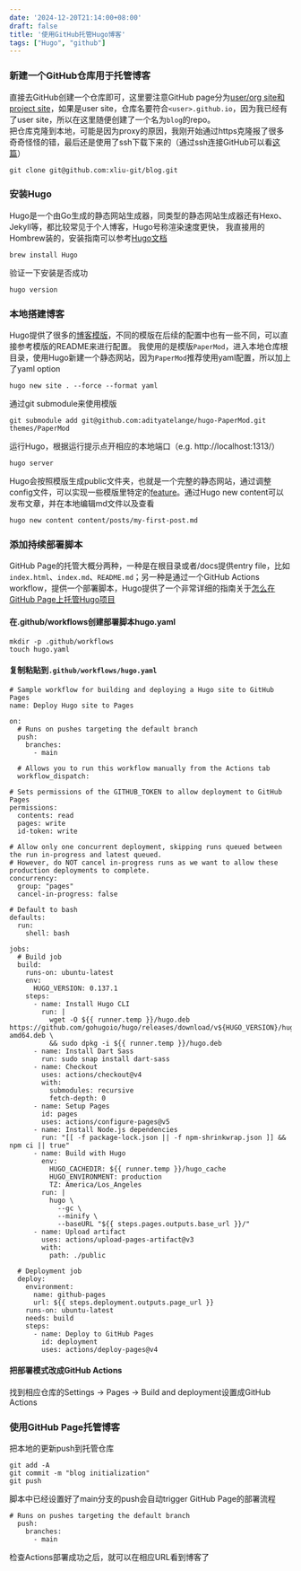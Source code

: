 ```yaml
---
date: '2024-12-20T21:14:00+08:00'
draft: false
title: '使用GitHub托管Hugo博客'
tags: ["Hugo", "github"]
---
```


### 新建一个GitHub仓库用于托管博客
直接去GitHub创建一个仓库即可，这里要注意GitHub page分为[user/org site和project site](https://docs.github.com/en/pages/getting-started-with-github-pages/creating-a-github-pages-site#creating-a-repository-for-your-site)，如果是user site，仓库名要符合`<user>.github.io`，因为我已经有了user site，所以在这里随便创建了一个名为`blog`的repo。  
把仓库克隆到本地，可能是因为proxy的原因，我刚开始通过https克隆报了很多奇奇怪怪的错，最后还是使用了ssh下载下来的（通过ssh连接GitHub可以看[这篇](https://docs.github.com/en/authentication/connecting-to-github-with-ssh/adding-a-new-ssh-key-to-your-github-account)）
```
git clone git@github.com:xliu-git/blog.git
```
### 安装Hugo  
Hugo是一个由Go生成的静态网站生成器，同类型的静态网站生成器还有Hexo、Jekyll等，都比较常见于个人博客，Hugo号称渲染速度更快， 我直接用的Hombrew装的，安装指南可以参考[Hugo文档](https://www.gohugo.org/)  
```
brew install Hugo
```
验证一下安装是否成功
```
hugo version
```

### 本地搭建博客
Hugo提供了很多的[博客模版](https://themes.gohugo.io/tags/blog/)，不同的模版在后续的配置中也有一些不同，可以直接参考模版的README来进行配置。
我使用的是模版`PaperMod`，进入本地仓库根目录，使用Hugo新建一个静态网站，因为`PaperMod`推荐使用yaml配置，所以加上了yaml option
```
hugo new site . --force --format yaml
```
通过git submodule来使用模版
```
git submodule add git@github.com:adityatelange/hugo-PaperMod.git themes/PaperMod
```
运行Hugo，根据运行提示点开相应的本地端口（e.g. http://localhost:1313/）
```
hugo server
```
Hugo会按照模版生成public文件夹，也就是一个完整的静态网站，通过调整config文件，可以实现一些模版里特定的[feature](https://github.com/adityatelange/hugo-PaperMod/wiki/Features)。通过Hugo new content可以发布文章，并在本地编辑md文件以及查看
```
hugo new content content/posts/my-first-post.md
```

### 添加持续部署脚本
GitHub Page的托管大概分两种，一种是在根目录或者/docs提供entry file，比如`index.html`、`index.md`、`README.md`；另一种是通过一个GitHub Actions workflow，提供一个部署脚本，Hugo提供了一个非常详细的指南关于[怎么在GitHub Page上托管Hugo项目](https://gohugo.io/hosting-and-deployment/hosting-on-github/)
#### 在.github/workflows创建部署脚本hugo.yaml
```
mkdir -p .github/workflows
touch hugo.yaml
```
#### 复制粘贴到`.github/workflows/hugo.yaml`
```
# Sample workflow for building and deploying a Hugo site to GitHub Pages
name: Deploy Hugo site to Pages

on:
  # Runs on pushes targeting the default branch
  push:
    branches:
      - main

  # Allows you to run this workflow manually from the Actions tab
  workflow_dispatch:

# Sets permissions of the GITHUB_TOKEN to allow deployment to GitHub Pages
permissions:
  contents: read
  pages: write
  id-token: write

# Allow only one concurrent deployment, skipping runs queued between the run in-progress and latest queued.
# However, do NOT cancel in-progress runs as we want to allow these production deployments to complete.
concurrency:
  group: "pages"
  cancel-in-progress: false

# Default to bash
defaults:
  run:
    shell: bash

jobs:
  # Build job
  build:
    runs-on: ubuntu-latest
    env:
      HUGO_VERSION: 0.137.1
    steps:
      - name: Install Hugo CLI
        run: |
          wget -O ${{ runner.temp }}/hugo.deb https://github.com/gohugoio/hugo/releases/download/v${HUGO_VERSION}/hugo_extended_${HUGO_VERSION}_linux-amd64.deb \
          && sudo dpkg -i ${{ runner.temp }}/hugo.deb          
      - name: Install Dart Sass
        run: sudo snap install dart-sass
      - name: Checkout
        uses: actions/checkout@v4
        with:
          submodules: recursive
          fetch-depth: 0
      - name: Setup Pages
        id: pages
        uses: actions/configure-pages@v5
      - name: Install Node.js dependencies
        run: "[[ -f package-lock.json || -f npm-shrinkwrap.json ]] && npm ci || true"
      - name: Build with Hugo
        env:
          HUGO_CACHEDIR: ${{ runner.temp }}/hugo_cache
          HUGO_ENVIRONMENT: production
          TZ: America/Los_Angeles
        run: |
          hugo \
            --gc \
            --minify \
            --baseURL "${{ steps.pages.outputs.base_url }}/"          
      - name: Upload artifact
        uses: actions/upload-pages-artifact@v3
        with:
          path: ./public

  # Deployment job
  deploy:
    environment:
      name: github-pages
      url: ${{ steps.deployment.outputs.page_url }}
    runs-on: ubuntu-latest
    needs: build
    steps:
      - name: Deploy to GitHub Pages
        id: deployment
        uses: actions/deploy-pages@v4
```
#### 把部署模式改成GitHub Actions
找到相应仓库的Settings -> Pages -> Build and deployment设置成GitHub Actions

### 使用GitHub Page托管博客
把本地的更新push到托管仓库
```
git add -A
git commit -m "blog initialization"
git push
```
脚本中已经设置好了main分支的push会自动trigger GitHub Page的部署流程
```
# Runs on pushes targeting the default branch
  push:
    branches:
      - main
```
检查Actions部署成功之后，就可以在相应URL看到博客了
